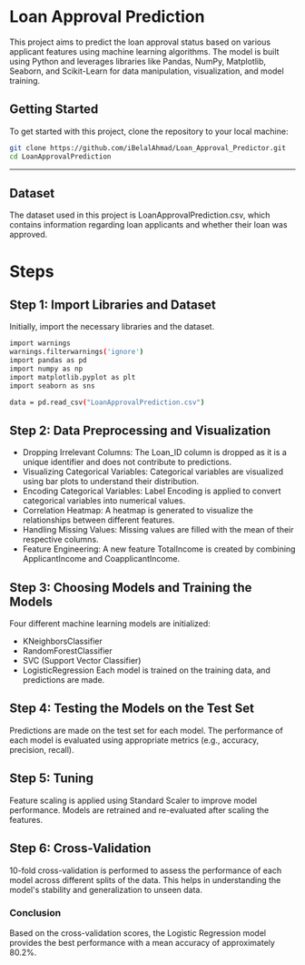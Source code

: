 # Loan Approval Prediction

This project aims to predict the loan approval status based on various applicant features using machine learning algorithms. The model is built using Python and leverages libraries like Pandas, NumPy, Matplotlib, Seaborn, and Scikit-Learn for data manipulation, visualization, and model training.

## Getting Started

To get started with this project, clone the repository to your local machine:

```bash
git clone https://github.com/iBelalAhmad/Loan_Approval_Predictor.git
cd LoanApprovalPrediction
```
---

## Dataset
The dataset used in this project is LoanApprovalPrediction.csv, which contains information regarding loan applicants and whether their loan was approved.

# Steps
## Step 1: Import Libraries and Dataset
Initially, import the necessary libraries and the dataset.

```bash
import warnings
warnings.filterwarnings('ignore')
import pandas as pd
import numpy as np
import matplotlib.pyplot as plt
import seaborn as sns

data = pd.read_csv("LoanApprovalPrediction.csv")

```

## Step 2: Data Preprocessing and Visualization
- Dropping Irrelevant Columns: 
The Loan_ID column is dropped as it is a unique identifier and does not contribute to predictions.
- Visualizing Categorical Variables: 
Categorical variables are visualized using bar plots to understand their distribution.
- Encoding Categorical Variables: 
Label Encoding is applied to convert categorical variables into numerical values.
- Correlation Heatmap: 
A heatmap is generated to visualize the relationships between different features.
- Handling Missing Values: 
Missing values are filled with the mean of their respective columns.
- Feature Engineering: 
A new feature TotalIncome is created by combining ApplicantIncome and CoapplicantIncome.

## Step 3: Choosing Models and Training the Models
Four different machine learning models are initialized:

- KNeighborsClassifier
- RandomForestClassifier
- SVC (Support Vector Classifier)
- LogisticRegression
Each model is trained on the training data, and predictions are made.

## Step 4: Testing the Models on the Test Set
Predictions are made on the test set for each model.
The performance of each model is evaluated using appropriate metrics (e.g., accuracy, precision, recall).
## Step 5: Tuning
Feature scaling is applied using Standard Scaler to improve model performance.
Models are retrained and re-evaluated after scaling the features.
## Step 6: Cross-Validation
10-fold cross-validation is performed to assess the performance of each model across different splits of the data.
This helps in understanding the model's stability and generalization to unseen data.

### Conclusion
Based on the cross-validation scores, the Logistic Regression model provides the best performance with a mean accuracy of approximately 80.2%.
